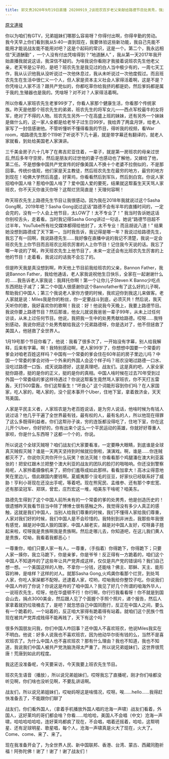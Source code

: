 ```yaml
---
title: 郭文贵2020年9月19日直播 20200919_2谈班农百岁老父亲献给路德节目处男秀，强力支持灭共的感受（二）
---
```


[原文連接](https://gnews.org/ThreadView/53482418)

你以为咱们有GTV，兄弟姐妹们哪那么容易呀？你得付出啊，你得辛勤的劳动。我今天早上你们看到我从5:40一直到现在，我要体验这些新功能，我自己先能不能用才能说战友能不能用对吧？这是个起码的常识，这是一个。第二个，我永远相信“天道酬勤” ，一个人没有付出凭啥得到？“地道酬人” ，我从第一天2017年我开始直播我就说这话，我深信不疑的。为啥我说你看刚才我接着说班农先生他老父亲，老天爷是公平的，是吧？班农先生是我见过的白人当中极少有的，一周七天工作，我从认识他我从没听说过一次他休息过，我从未听说过一次他度假过。而且班农先生在生活中很仁义一个人，但人家是资本主义社会人家得活着啊，这是不是？你凭啥让人家不活？跟共产党似的，你都吃草你给我挤的都是奶，然后爹妈都是属于我的,生殖器也是我的。凭啥呀？对不对？人家得活着啊。


所以你看人家班农先生老爹99岁了，你看人家那个健康生活，你看那个传统家族。昨天是他那个班农先生的弟弟，班农先生的将军女儿——西点军校最牛的女将军，绝对了不得的人物。班农先生另外一个在高盛上班的妹妹，还有另外一个妹妹是做什么的，这一家人全都是给老爷子过生日99岁。我给弄了两盒月饼，给老人家写了一封信感谢他。不管听懂听不懂得看我的节目，得听我的视频，看War room，咱路德先生那个119听了听说不下几十遍，就是带字幕还有翻译的，就老人家就看，到处给美国老人家演讲。


三千美金房子六十几年了在弗吉尼亚住着，一辈子，就是第一房班农的母亲过世后,然后多年守空房，然后是朋友的过世他的妻子也感动也了解他，又嫁给了他，第二任。不是想像中国共产党宣传的好像美国人不换十个老婆不拉倒似的，不是那回事。传统价值观，他们家是天主教徒，然后班农先生在最穷的地方，最穷的地方到现在！哈佛大学然后高盛，好莱坞，你看看然后到军队，然后到白宫。你说人家招咱中国人啥？惹咱中国人啥了？爱中国人爱的要死，结果就这帮畜生天天骂人家班农，你不天灭你谁灭你呀？这帮烂货简直是！天理何容啊！


昨天班农先生上路德先生节目让我很感动。因为我在2018年我就说过这个Sasha Gong啊，2019年吧？Sasha Gong说过这话“路德不会有半年的直播时间的，一定会完的，没有一个人会上他节目，太LOW了！太不专业了！” 我当时告诉她这话你别咬舌头，走着看。当时我记得Sasha Gong讲过一句话，她说“路德节目超不过半年，YouTube所有社交媒体都得给他封了，太不专业！而且胡说八道！” 结果她没想到路德成了天下第一。当时我告诉，我记得是哪一年？我说过给路德先生，我忘了有一回啊，我说路德先生……我好像在直播中说的我记不清楚，我说一定会班农先生上你节目而且班农比班农厉害的人上你节目！记住我今天说的话。我忘了哪一年说的了啊，昨天班农先生上他节目了，未来一定还会有比班农先生厉害的上他的节目！走着看，我说过的话我不会忘了的。


但是昨天我是真没想到啊，昨天他上节目前我给班农的父亲，Bannon Father，我说Bannon Father，我给他通话，老人家我说祝他生日快乐，全家在一起谢谢什么的……我告诉老人家我说：我拜托你啊！第一个让你儿子Steven K Banno少吃点东西把肚子减了；第二个中国人很感谢你这个Bannofather有了这么好的儿子啊，帮助我们中国人；第三个我说老人家你方便的时候，我欢迎你到我这儿来做客。老人家就是说：Miles我是你的粉丝，你一定要战斗到底，必须灭共！然后说，我天天听你的歌，我好喜欢你的歌啊！我说：好！他说我今天晚上，我要上路德节目。我说你要上路德节目？然后那谁，他女儿就说我爸爸一辈子99年，从未上过任何访谈，从未上过任何节目。他说，我把我一生中的处男秀献给路德。哎呀……我特别感动，我说你把这个处男秀献给我这个兄弟路德呀，你是选对了，他不但拯救了美国人，他拯救了全世界人。


1月19号那个节目你看了，他说：我看了很多次了，一开始没有字幕，别人给我解释，后来有字幕。啊！我特别感动啊，老人家99岁了，你想想中国要一个常委的爹会对咱老百姓这样吗？中国有一个常委的爹会住在60年前的房子里边儿吗？中国一个常委的爹会对待一个外来的外国人会这个样子吗？班农没喝过路德一口水、没吃过路德一口饭、成天说路德好，这是真理吧，战友们。这是真的吧，人家全家挺你路德，挺的是你的正义，挺的是你的真相。中国人啥时候在过去70年受到过外国一个常委级的爹这样待遇过？你说这帮畜生竟然骂人家班农，你不天打五雷轰，天打500雷轰，你们这帮畜生！“坏良心” 这个词能形容到你们吗？在人家国家，吃人家的，喝人家的，没个屁本事开个Uber，住地下室，拿着救济金，天天骂美国。


人家是平民主义者，人家班农是为老百姓说话，是为穷人说话，他啥时候为有钱人说过话？他几乎干遍了全世界最有钱，最有权的人，最有名的人，所以他现在得罪了这么多既得利益者。你们这帮孙子诶，穷的连饭都没得吃了，住地下室，你在这儿开个Uber，你好好的，你有出来个这么一个平民运动的英雄，你就好好尊重人家呗，你是什么东西呀？这都一个个的，你说。


所以说这个全球灭贼呀？咱们战友们大家要看准，一定要睁大眼睛，到底谁是全球真灭贼假灭贼？谁是一天两天坚持到时候就拉倒啦，演演戏。啊，谁是……你连贼都灭不了，你说你灭共你开什么玩笑？依法灭贼！你看看那个鸡腿潘在澳大利亚嚣张的！把安红跟木兰把整个澳大利亚的战友的团队的脸打的啪啪响。你还没到警察局呢，人家拎着摄像机来了，把你们羞辱成如此那样。看看加拿大！高冰尘得意地笑在里边儿，借此跟国内要钱啊。夏威夷那个没毛的豆豆，好家伙已经联系好了威胁！亨利小哥现在还没出手呢，等着吧。现在熊宪民、孟维参、还有那个李宏宽、还有那梁冠军、郑琪，曾宏，庄烈宏这一堆，咱美东干啥呢？咱美东。


路德先生得到了这个中国人前所未有的一个常委的爹的处男秀，他是创造历史的！很遗憾昨天我看节目当中除了博博士很有感触之外，我觉得没有多少人真正的感触，这就是我们中国人，当别人给我们尊重的时候，我们不懂得人家给我们尊重，人家对我们好的时候，我们中国人是不会珍惜的。我特别到非洲去，我那些年我很有感觉，越是对中国人狠的国家，中国人越老实，越是对中国人友好，哎呀鼻子翘起来啦，哎呀我是贵族啊我是贵族啊。然后走哪儿去，你知道吧，在这儿我们黄人是贵族，哎呦，我看着我都恶心！


一尊重你，咱们只要人家一有人，一尊重，（手指着）你得跪下，你得跪下；只要人家一揍你，我立马跪下，你是亲爹，你是爷爷！反正得有一方跪着的，咱们这个中国人不知道咋的了这些年让共产党弄成这样，仅仅是共产党的错误吗？我们自己想一想。一个美国这样的人物，不拿你一分钱，还能啥？佛主、耶稣、天主、能形容的神，是啥样？这样的对人。就那Sasha Gong,火鸡龚你看那个烂货，到处骂人家，你吃人家屎都不配呀。还逮着人家，哎哟，哎呦我给你整饺子吃。你说我们中国人咋的了你说？你说这是咋的了咱中国人？我见了好几个所谓的咱海外华人，一说班农先生，哎呀，他在华盛顿不行！你行啊，你行行我看看呀！你不就是到国会山去，捐点3000美金，然后跟人见了个面握个手照个照片，递个报告，然后人家拿着就扔垃圾桶去了，是吧？就忽悠自己中国同胞行，反正在中国人之间，要么有一个跪着的，一个站着的，反正咱大家得有跪着得有站着。就咱们这个民族个性现在被共产党弄成贱得不能再贱了，天下有这个吗？


很多外国朋友问我，你们中国人咋回事？还中国人不喜欢班农，他说Miles我实在不明白。他说：好多人说我也不喜欢班农，因为他动华尔街有钱的么，当然不是喜欢班农了。为什么中国人也不喜欢班农？那有什么理由？我也不知道，我也不知道，我说我们中国人被共产党洗脑洗得太严重了。所以说兄弟姐妹们，这世界很荒唐！荒唐到如此的程度。


我这还没准备呢，今天要采访，今天我要上班农先生节目。


班农先生语音（播放），所以说兄弟姐妹们，哎呀我忘了直播呢，刚才你们啥都没听见啊，你们啥也没听见啊，不要乱讲话啊。


战友们，所以说兄弟姐妹们，哎呦妈呀这是啥情况，哎呀。唉……hello……我得赶快准备去了，不能跟你们聊了


战友们，你们看外国人，（拿着手机播放外国人唱的沧海一声啸）战友们看着，外国人，这好莱坞的哥们都会啥？你看……哈哈哈，美国人不会唱（中文）沧海一声啸，哈哈哈哈哈哈，连好莱坞都疯了现在，不会唱，唱着还摇着，哈哈，这帮明星、还有足球明星、歌星唱，每个人，沧海一声啸真是火大了现在，火大了。Come、come、来了、来了。


现在我准备开会了，为全世界人民、新中国联邦、香港、台湾、蒙古、西藏同胞祈福！阿弥陀佛！谢了！谢了！谢了战友们！
